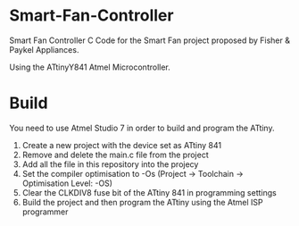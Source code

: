 # Smart-Fan-Controller
Smart Fan Controller C Code for the Smart Fan project proposed by Fisher &amp; Paykel Appliances.

Using the ATtinyY841 Atmel Microcontroller.

# Build
You need to use Atmel Studio 7 in order to build and program the ATtiny. 
  1. Create a new project with the device set as ATtiny 841
  2. Remove and delete the main.c file from the project
  3. Add all the file in this repository into the projecy
  4. Set the compiler optimisation to -Os (Project -> Toolchain -> Optimisation Level: -OS)
  6. Clear the CLKDIV8 fuse bit of the ATtiny 841 in programming settings
  5. Build the project and then program the ATtiny  using the Atmel ISP programmer
